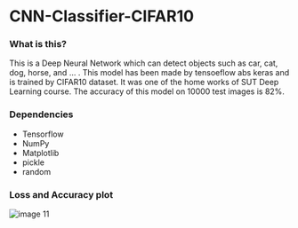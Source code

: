 # CNN-Classifier-CIFAR10
### What is this?
This is a Deep Neural Network which can detect objects such as car, cat, dog, horse, and ... . This model has been made by tensoeflow abs keras and is trained by CIFAR10 dataset. It was one of the home works of SUT Deep Learning course. The accuracy of this model on 10000 test images is 82%.

### Dependencies
- Tensorflow
- NumPy
- Matplotlib
- pickle
- random
### Loss and Accuracy plot
![image 11](http://ee.sharif.edu/~amin/static/Deep/CIFAR_ACC.png)
